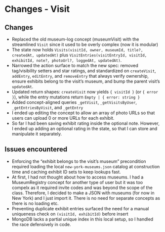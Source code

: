 # Changes - Visit

## Changes
- Replaced the old museum-log concept (museumVisit) with the streamlined `Visit` since it used to be overly complex (now it is modular)
- The state now holds `Visits(visitId, owner, museumId, title?, createdAt, updatedAt)` plus `VisitEntries(visitEntryId, visitId, exhibitId, note?, photoUrl?, loggedAt, updatedAt)`.
- Narrowed the action surface to match the new spec: removed tag/visibility setters and star ratings, and standardized on `createVisit`, `addEntry`, `editEntry`, and `removeEntry` that always verify ownership, ensure exhibits belong to the visit’s museum, and bump the parent visit’s `updatedAt`.
- Updated return shapes: `createVisit` now yields `{ visitId }` (or `{ error }`), while the entry mutations return `Empty | { error: string }`
- Added concept-aligned queries `_getVisit`, `_getVisitsByUser`, `_getEntriesByVisit`, and `_getEntry`
- I ended up editing the concept to allow an array of photo URLs so that users can upload 0 or more URLs for each exhibit.
- So far I had been saving exhibit rating inside the optional note. However, I ended up adding an optional rating in the state, so that I can store and manipulate it separately.

## Issues encountered

- Enforcing the “exhibit belongs to the visit’s museum” precondition required loading the local `new-york-museums.json` catalog at construction time and caching exhibit ID sets to keep lookups fast.
- At first, I had not thought about how to access museums. I had a MuseumRegistry concept for another type of user but it was too compelx as it required invite codes and was beyond the scope of the class. Therefore, I decided to make a JSON with museums (for now in New York) and I just import it. There is no need for separate concepts as there is no loading etc.
- Preventing duplicate exhibit entries surfaced the need for a manual uniqueness check on `(visitId, exhibitId)` before insert
- MongoDB lacks a partial unique index in this local setup, so I handled the race defensively in code.
